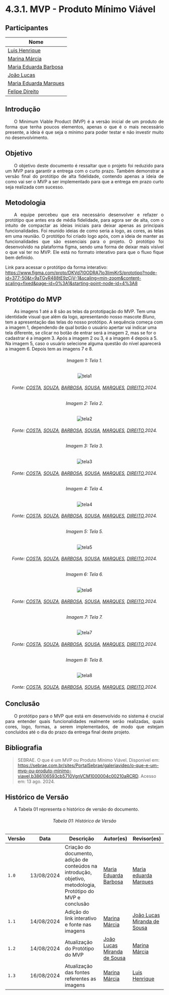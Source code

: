 # **4.3.1. MVP - Produto Mínimo Viável**

## Participantes

| Nome                                                        |
| ----------------------------------------------------------- |
| [Luis Henrique](https://github.com/luishenrrique)           |
| [Marina Márcia](https://github.com/The-Boss-Nina)           |
| [Maria Eduarda Barbosa](https://github.com/Madu01)          |
| [João Lucas](https://github.com/Jlmsousa)                   |
| [Maria Eduarda Marques](https://github.com/EduardaSMarques) |
| [Felipe Direito](https://github.com/FelipeDireito)          |

## **Introdução**

<p align="justify">
&emsp;&emsp;O Minimum Viable Product (MVP) é a versão inicial de um produto de forma que tenha poucos elementos, apenas o que é o mais necessário presente, a ideia é que seja o mínimo para poder testar e não investir muito no desenvolvimento. 
</p>

## **Objetivo**

<p align="justify">
&emsp;&emsp;O objetivo deste documento é ressaltar que o projeto foi reduzido para um MVP para garantir a entrega com o curto prazo. Também demonstrar a versão final do protótipo de alta fidelidade, contendo apenas a ideia de como vai ser o MVP a ser implementado para que a entrega em prazo curto seja realizada com sucesso.


## **Metodologia**

<p align="justify">
&emsp;&emsp;A equipe percebeu que era necessário desenvolver e refazer o protótipo que antes era de média fidelidade, para agora ser de alta, com o intuito de compactar as ideias iniciais para deixar apenas as principais funcionalidades.
Foi reunido ideias de como seria a logo, as cores, as telas em uma reunião. O protótipo foi criado logo após, com a ideia de manter as funcionalidades que são essenciais para o projeto.
O protótipo foi desenvolvido na plataforma figma, sendo uma forma de deixar mais visível o que vai ter no MVP. Ele está no formato interativo para que o fluxo fique bem definido.
</p>

Link para acessar o protótipo da forma interativo: https://www.figma.com/proto/DKVd7l0ODRA7lo3IimjKrS/prototipo?node-id=377-50&t=9aTGyR488tE9zCjV-1&scaling=min-zoom&content-scaling=fixed&page-id=0%3A1&starting-point-node-id=4%3A8

## **Protótipo do MVP**

<p align="justify">
    
&emsp;&emsp;As imagens 1 até a 8 são as telas da prototipação do MVP. Tem uma identidade visual que além da logo, apresentando nosso mascote *Bluno*, tem a apresentação das telas do nosso protótipo. A sequência começa com a imagem 1, dependendo de qual botão o usuário apertar vai indicar uma tela diferente, se clicar no botão de entrar será a imagem 2, mas se for o cadastrar é a imagem 3. Após a imagem 2 ou 3, é a imagem 4 depois a 5. Na imagem 5, caso o usuário selecione alguma questão do nível aparecerá a imagem 6. Depois tem as imagens 7 e 8.
</p>

<h6 align="center">Imagem 1: Tela 1.</h6>
<div align="center">

![tela1](img/mvpT1.png)

<div>
    <h6 align="center">Fonte:  
        <a href="https://github.com/luishenrrique">COSTA</a>, 
        <a href="https://github.com/The-Boss-Nina">SOUZA</a>, 
        <a href="https://github.com/Madu01">BARBOSA</a>,
        <a href="https://github.com/Jlmsousa">SOUSA</a>,
        <a href="https://github.com/EduardaSMarques">MARQUES</a>,
        <a href="https://github.com/FelipeDireito">DIREITO</a>,2024.
    </h6>
</div>
</div>

<h6 align="center">Imagem 2: Tela 2.</h6>
<div align="center">

![tela2](img/mvpT2.png)

<div>
    <h6 align="center">Fonte:  
        <a href="https://github.com/luishenrrique">COSTA</a>, 
        <a href="https://github.com/The-Boss-Nina">SOUZA</a>, 
        <a href="https://github.com/Madu01">BARBOSA</a>,
        <a href="https://github.com/Jlmsousa">SOUSA</a>,
        <a href="https://github.com/EduardaSMarques">MARQUES</a>,
        <a href="https://github.com/FelipeDireito">DIREITO</a>,2024.
    </h6>
</div>
</div>

<h6 align="center">Imagem 3: Tela 3.</h6>
<div align="center">

![tela3](img/mvpT3.png)

<div>
    <h6 align="center">Fonte:  
        <a href="https://github.com/luishenrrique">COSTA</a>, 
        <a href="https://github.com/The-Boss-Nina">SOUZA</a>, 
        <a href="https://github.com/Madu01">BARBOSA</a>,
        <a href="https://github.com/Jlmsousa">SOUSA</a>,
        <a href="https://github.com/EduardaSMarques">MARQUES</a>,
        <a href="https://github.com/FelipeDireito">DIREITO</a>,2024.
    </h6>
</div>
</div>

<h6 align="center">Imagem 4: Tela 4.</h6>
<div align="center">

![tela4](img/mvpT4.png)

<div>
    <h6 align="center">Fonte:  
        <a href="https://github.com/luishenrrique">COSTA</a>, 
        <a href="https://github.com/The-Boss-Nina">SOUZA</a>, 
        <a href="https://github.com/Madu01">BARBOSA</a>,
        <a href="https://github.com/Jlmsousa">SOUSA</a>,
        <a href="https://github.com/EduardaSMarques">MARQUES</a>,
        <a href="https://github.com/FelipeDireito">DIREITO</a>,2024.
    </h6>
</div>
</div>

<h6 align="center">Imagem 5: Tela 5.</h6>
<div align="center">

![tela5](img/mvpT5.png)

<div>
    <h6 align="center">Fonte:  
        <a href="https://github.com/luishenrrique">COSTA</a>, 
        <a href="https://github.com/The-Boss-Nina">SOUZA</a>, 
        <a href="https://github.com/Madu01">BARBOSA</a>,
        <a href="https://github.com/Jlmsousa">SOUSA</a>,
        <a href="https://github.com/EduardaSMarques">MARQUES</a>,
        <a href="https://github.com/FelipeDireito">DIREITO</a>,2024.
    </h6>
</div>
</div>

<h6 align="center">Imagem 6: Tela 6.</h6>
<div align="center">

![tela6](img/mvpT6.png)

<div>
    <h6 align="center">Fonte:  
        <a href="https://github.com/luishenrrique">COSTA</a>, 
        <a href="https://github.com/The-Boss-Nina">SOUZA</a>, 
        <a href="https://github.com/Madu01">BARBOSA</a>,
        <a href="https://github.com/Jlmsousa">SOUSA</a>,
        <a href="https://github.com/EduardaSMarques">MARQUES</a>,
        <a href="https://github.com/FelipeDireito">DIREITO</a>,2024.
    </h6>
</div>
</div>

<h6 align="center">Imagem 7: Tela 7.</h6>
<div align="center">

![tela7](img/mvpT7.png)

<div>
    <h6 align="center">Fonte:  
        <a href="https://github.com/luishenrrique">COSTA</a>, 
        <a href="https://github.com/The-Boss-Nina">SOUZA</a>, 
        <a href="https://github.com/Madu01">BARBOSA</a>,
        <a href="https://github.com/Jlmsousa">SOUSA</a>,
        <a href="https://github.com/EduardaSMarques">MARQUES</a>,
        <a href="https://github.com/FelipeDireito">DIREITO</a>,2024.
    </h6>
</div>
</div>

<h6 align="center">Imagem 8: Tela 8.</h6>
<div align="center">

![tela8](img/mvpT8.png)

<div>
    <h6 align="center">Fonte:  
        <a href="https://github.com/luishenrrique">COSTA</a>, 
        <a href="https://github.com/The-Boss-Nina">SOUZA</a>, 
        <a href="https://github.com/Madu01">BARBOSA</a>,
        <a href="https://github.com/Jlmsousa">SOUSA</a>,
        <a href="https://github.com/EduardaSMarques">MARQUES</a>,
        <a href="https://github.com/FelipeDireito">DIREITO</a>,2024.
    </h6>
</div>
</div>

## **Conclusão**

<p align="justify">
&emsp;&emsp;O protótipo para o MVP que está em desenvolvido no sistema é crucial para entender quais funcionalidades realmente serão realizadas, quais cores, logo, formas, a serem implementados, de modo que estejam concluídos até o dia do prazo da entrega final deste projeto. 
</p>

## **Bibliografia**

> SEBRAE. O que é um MVP ou Produto Mínimo Viável. Disponível em: https://sebrae.com.br/sites/PortalSebrae/galeriavideo/o-que-e-um-mvp-ou-produto-minimo-viavel,b386106593cb5710VgnVCM1000004c00210aRCRD. Acesso em: 13 ago. 2024.

## **Histórico de Versão**
<p align="justify">
&emsp;&emsp;A Tabela 01 representa o histórico de versão do documento.
</p>

<h6 align="center">Tabela 01: Histórico de Versão</h6>
<div align="center">

| Versão | Data       | Descrição            | Autor(es)                                           | Revisor(es) |
| ------ | ---------- | -------------------- | --------------------------------------------------- | ----------- |
| `1.0`  | 13/08/2024 | Criação do documento, adição de conteúdos na introdução, objetivo, metodologia, Protótipo do MVP e conclusão | [Maria Eduarda Barbosa](https://github.com/Madu01)  | [Maria eduarda Marques](https://github.com) |
| `1.1`  | 14/08/2024 | Adição do link interativo e fonte nas imagens| [Marina Márcia](https://github.com/The-Boss-Nina) | [João Lucas Miranda de Sousa](https://github.com/Jlmsousa) |
| `1.2`  | 14/08/2024 | Atualização do Protótipo do MVP| [João Lucas Miranda de Sousa](https://github.com/Jlmsousa) | [Marina Márcia](https://github.com/The-Boss-Nina) |
| `1.3`  | 16/08/2024 | Atualização das fontes referentes as imagens| [Marina Márcia](https://github.com/The-Boss-Nina) | [Luis Henrique](https://github.com/luishenrrique) |
